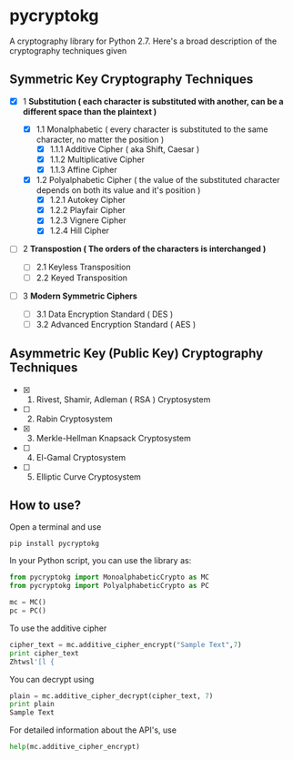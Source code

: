 # pycryptokg
A cryptography library for Python 2.7.
Here's a broad description of the cryptography techniques given
## Symmetric Key  Cryptography Techniques ##
 - [x] 1 **Substitution ( each character is substituted with another, can be a different space than the plaintext )**
 
   - [x] 1.1 Monalphabetic ( every character is substituted to the same character, no matter the position )
     - [x] 1.1.1 Additive Cipher ( aka Shift, Caesar )
     - [x] 1.1.2 Multiplicative Cipher
     - [x] 1.1.3 Affine Cipher
     
   - [x] 1.2 Polyalphabetic Cipher ( the value of the substituted character depends on both its value and it's position )
     - [x] 1.2.1 Autokey Cipher
     - [x] 1.2.2 Playfair Cipher
     - [x] 1.2.3 Vignere Cipher
     - [x] 1.2.4 Hill Cipher
     
 - [ ] 2 **Transpostion ( The orders of the characters is interchanged )**
     - [ ] 2.1 Keyless Transposition
     - [ ] 2.2 Keyed Transposition
   
 - [ ] 3 **Modern Symmetric Ciphers**
     - [ ] 3.1 Data Encryption Standard ( DES )
     - [ ] 3.2 Advanced Encryption Standard ( AES )
   
## Asymmetric Key (Public Key) Cryptography Techniques ##
 - [x] 1. Rivest, Shamir, Adleman ( RSA ) Cryptosystem
 - [ ] 2. Rabin Cryptosystem
 - [x] 3. Merkle-Hellman Knapsack Cryptosystem
 - [ ] 4. El-Gamal Cryptosystem
 - [ ] 5. Elliptic Curve Cryptosystem
 
## How to use?
Open a terminal and use
 ```
 pip install pycryptokg
 ```
 In your Python script, you can use the library as:

 ```python
 from pycryptokg import MonoalphabeticCrypto as MC
 from pycryptokg import PolyalphabeticCrypto as PC
 
 mc = MC()
 pc = PC()
 
 ```
 To use the additive cipher
 ```python
 cipher_text = mc.additive_cipher_encrypt("Sample Text",7)
 print cipher_text
 Zhtwsl'[l {
 ```
 You can decrypt using
 ```python
 plain = mc.additive_cipher_decrypt(cipher_text, 7)
 print plain
 Sample Text
 ```
 
 For detailed information about the API's, use
 ```python
 help(mc.additive_cipher_encrypt)
 ```
 
